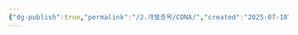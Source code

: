 ```yaml
---
{"dg-publish":true,"permalink":"/2.개별종목/CDNA/","created":"2025-07-18T09:37:59.781+09:00","updated":"2025-07-18T17:47:55.539+09:00"}
---
```


